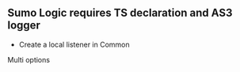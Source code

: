 ## Sumo Logic requires TS declaration and AS3 logger

* Create a local listener in Common

Multi options